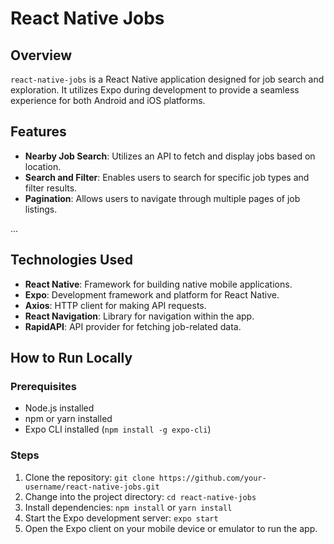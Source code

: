 # React Native Jobs

## Overview

`react-native-jobs` is a React Native application designed for job search and exploration. It utilizes Expo during development to provide a seamless experience for both Android and iOS platforms.

## Features

- **Nearby Job Search**: Utilizes an API to fetch and display jobs based on location.
- **Search and Filter**: Enables users to search for specific job types and filter results.
- **Pagination**: Allows users to navigate through multiple pages of job listings.

...

## Technologies Used

- **React Native**: Framework for building native mobile applications.
- **Expo**: Development framework and platform for React Native.
- **Axios**: HTTP client for making API requests.
- **React Navigation**: Library for navigation within the app.
- **RapidAPI**: API provider for fetching job-related data.

## How to Run Locally

### Prerequisites

- Node.js installed
- npm or yarn installed
- Expo CLI installed (`npm install -g expo-cli`)

### Steps

1. Clone the repository: `git clone https://github.com/your-username/react-native-jobs.git`
2. Change into the project directory: `cd react-native-jobs`
3. Install dependencies: `npm install` or `yarn install`
4. Start the Expo development server: `expo start`
5. Open the Expo client on your mobile device or emulator to run the app.

